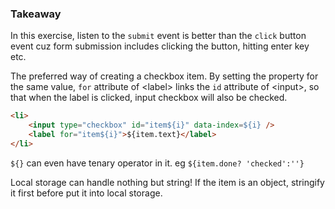 ### Takeaway
In this exercise, listen to the `submit` event is better than the `click` button event cuz form submission includes clicking the button, hitting enter key etc.

The preferred way of creating a checkbox item. By setting the property for the same value, `for` attribute of \<label> links the `id` attribute of \<input>, so that when the label is clicked, input checkbox will also be checked.
```html
<li>
    <input type="checkbox" id="item${i}" data-index=${i} />
    <label for="item${i}">${item.text}</label>
</li>
```

`${}` can even have tenary operator in it. eg `${item.done? 'checked':''}`

Local storage can handle nothing but string! If the item is an object, stringify it first before put it into local storage.

